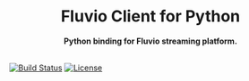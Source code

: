 <h1 align="center">Fluvio Client for Python</h1>
<div align="center">
 <strong>
   Python binding for Fluvio streaming platform.
 </strong>
</div>
<br />

[![Build Status](https://github.com/infinyon/fluvio-client-python/workflows/CI/badge.svg)](https://github.com/infinyon/flv-client-python/actions) [![License](https://img.shields.io/badge/License-Apache%202.0-blue.svg)](https://github.com/infinyon/flv-client-python/blob/master/LICENSE-APACHE)
